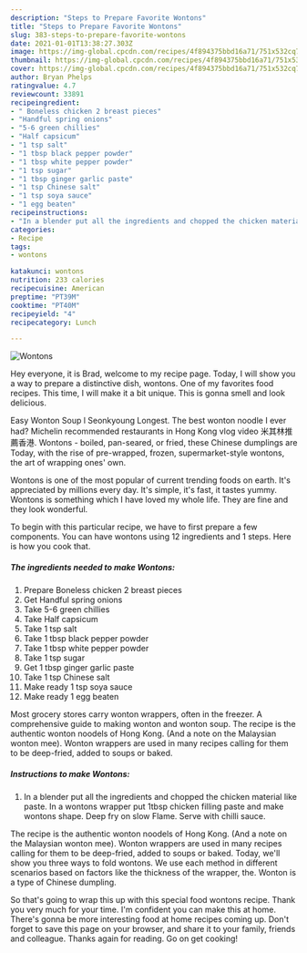 ```yaml
---
description: "Steps to Prepare Favorite Wontons"
title: "Steps to Prepare Favorite Wontons"
slug: 383-steps-to-prepare-favorite-wontons
date: 2021-01-01T13:38:27.303Z
image: https://img-global.cpcdn.com/recipes/4f894375bbd16a71/751x532cq70/wontons-recipe-main-photo.jpg
thumbnail: https://img-global.cpcdn.com/recipes/4f894375bbd16a71/751x532cq70/wontons-recipe-main-photo.jpg
cover: https://img-global.cpcdn.com/recipes/4f894375bbd16a71/751x532cq70/wontons-recipe-main-photo.jpg
author: Bryan Phelps
ratingvalue: 4.7
reviewcount: 33891
recipeingredient:
- " Boneless chicken 2 breast pieces"
- "Handful spring onions"
- "5-6 green chillies"
- "Half capsicum"
- "1 tsp salt"
- "1 tbsp black pepper powder"
- "1 tbsp white pepper powder"
- "1 tsp sugar"
- "1 tbsp ginger garlic paste"
- "1 tsp Chinese salt"
- "1 tsp soya sauce"
- "1 egg beaten"
recipeinstructions:
- "In a blender put all the ingredients and chopped the chicken material like paste. In a wontons wrapper put 1tbsp chicken filling paste and make wontons shape. Deep fry on slow Flame. Serve with chilli sauce."
categories:
- Recipe
tags:
- wontons

katakunci: wontons 
nutrition: 233 calories
recipecuisine: American
preptime: "PT39M"
cooktime: "PT40M"
recipeyield: "4"
recipecategory: Lunch

---
```



![Wontons](https://img-global.cpcdn.com/recipes/4f894375bbd16a71/751x532cq70/wontons-recipe-main-photo.jpg)

Hey everyone, it is Brad, welcome to my recipe page. Today, I will show you a way to prepare a distinctive dish, wontons. One of my favorites food recipes. This time, I will make it a bit unique. This is gonna smell and look delicious.

Easy Wonton Soup l Seonkyoung Longest. The best wonton noodle I ever had? Michelin recommended restaurants in Hong Kong vlog video 米其林推薦香港. Wontons - boiled, pan-seared, or fried, these Chinese dumplings are Today, with the rise of pre-wrapped, frozen, supermarket-style wontons, the art of wrapping ones&#39; own.

Wontons is one of the most popular of current trending foods on earth. It's appreciated by millions every day. It's simple, it's fast, it tastes yummy. Wontons is something which I have loved my whole life. They are fine and they look wonderful.


To begin with this particular recipe, we have to first prepare a few components. You can have wontons using 12 ingredients and 1 steps. Here is how you cook that.

<!--inarticleads1-->

##### The ingredients needed to make Wontons:

1. Prepare  Boneless chicken 2 breast pieces
1. Get Handful spring onions
1. Take 5-6 green chillies
1. Take Half capsicum
1. Take 1 tsp salt
1. Take 1 tbsp black pepper powder
1. Take 1 tbsp white pepper powder
1. Take 1 tsp sugar
1. Get 1 tbsp ginger garlic paste
1. Take 1 tsp Chinese salt
1. Make ready 1 tsp soya sauce
1. Make ready 1 egg beaten


Most grocery stores carry wonton wrappers, often in the freezer. A comprehensive guide to making wonton and wonton soup. The recipe is the authentic wonton noodels of Hong Kong. (And a note on the Malaysian wonton mee). Wonton wrappers are used in many recipes calling for them to be deep-fried, added to soups or baked. 

<!--inarticleads2-->

##### Instructions to make Wontons:

1. In a blender put all the ingredients and chopped the chicken material like paste. In a wontons wrapper put 1tbsp chicken filling paste and make wontons shape. Deep fry on slow Flame. Serve with chilli sauce.


The recipe is the authentic wonton noodels of Hong Kong. (And a note on the Malaysian wonton mee). Wonton wrappers are used in many recipes calling for them to be deep-fried, added to soups or baked. Today, we&#39;ll show you three ways to fold wontons. We use each method in different scenarios based on factors like the thickness of the wrapper, the. Wonton is a type of Chinese dumpling. 

So that's going to wrap this up with this special food wontons recipe. Thank you very much for your time. I'm confident you can make this at home. There's gonna be more interesting food at home recipes coming up. Don't forget to save this page on your browser, and share it to your family, friends and colleague. Thanks again for reading. Go on get cooking!
